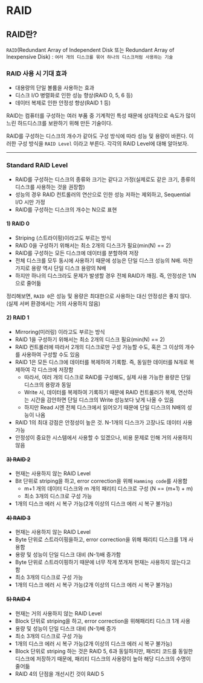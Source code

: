 # RAID
## RAID란?
`RAID`(Redundant Array of Independent Disk 또는 Redundant Array of Inexpensive Disk) :  `여러 개의 디스크를 묶어 하나의 디스크처럼 사용하는 기술`

 ### RAID 사용 시 기대 효과
* 대용량의 단일 볼륨을 사용하는 효과
* 디스크 I/O 병렬화로 인한 성능 향상(RAID 0, 5, 6 등)
* 데이터 복제로 인한 안정성 향상(RAID 1 등)

RAID는 컴퓨터를 구성하는 여러 부품 중 기계적인 특성 때문에 상대적으로 속도가 많이 느린 하드디스크를 보완하기 위해 만든 기술이다.

RAID를 구성하는 디스크의 개수가 같아도 구성 방식에 따라 성능 및 용량이 바뀐다. 이러한 구성 방식을 `RAID Level` 이라고 부른다. 각각의 RAID Level에 대해 알아보자.

---

### Standard RAID Level
* RAID를 구성하는 디스크의 종류와 크기는 같다고 가정(실제로도 같은 크기, 종류의 디스크를 사용하는 것을 권장함)
* 성능의 경우 RAID 컨트롤러의 연산으로 인한 성능 저하는 제외하고, Sequential I/O 시만 가정
* RAID를 구성하는 디스크의 개수는 N으로 표현 
#### 1) RAID 0
* Striping (스트라이핑)이라고도 부르는 방식
* RAID 0을 구성하기 위해서는 최소 2개의 디스크가 필요(min(N) == 2)
* RAID를 구성하는 모든 디스크에 데이터를 분할하여 저장
* 전체 디스크를 모두 동시에 사용하기 때문에 성능은 단일 디스크 성능의 N배. 마찬가지로 용량 역시 단일 디스크 용량의 N배
* 하지만 하나의 디스크라도 문제가 발생할 경우 전체 RAID가 깨짐. 즉, 안정성은 1/N으로 줄어듦

정리해보면, `RAID 0`은 성능 및 용량은 최대한으로 사용하는 대신 안정성은 좋지 않다. (실제 서버 환경에서는 거의 사용하지 않음)
#### 2) RAID 1
* Mirroring(미러링) 이라고도 부르는 방식
* RAID 1을 구성하기 위해서는 최소 2개의 디스크 필요(min(N) == 2)
* RAID 컨트롤러에 따라서 2개의 디스크로만 구성 가능할 수도, 혹은 그 이상의 개수를 사용하여 구성할 수도 있음
* RAID 1은 모든 디스크에 데이터를 복제하여 기록함. 즉, 동일한 데이터를 N개로 복제하여 각 디스크에 저장함
	* 따라서, 여러 개의 디스크로 RAID를 구성해도, 실제 사용 가능한 용량은 단일 디스크의 용량과 동일 
	* Write 시, 데이터를 복제하여 기록하기 때문에 RAID 컨트롤러가 복제, 연산하는 시간을 감안하면 단일 디스크의 Write 성능보다 낮게 나올 수 있음
	* 하지만 Read 시엔 전체 디스크에서 읽어오기 때문에 단일 디스크의 N배의 성능이 나옴
* RAID 1의 최대 강점은 안정성이 높은 것. N-1개의 디스크가 고장나도 데이터 사용 가능
* 안정성이 중요한 시스템에서 사용할 수 있겠으나, 비용 문제로 인해 거의 사용하지 않음
#### ~~3) RAID 2~~
* 현재는 사용하지 않는 RAID Level
* Bit 단위로 striping을 하고, error correction을 위해 `Hamming code`를 사용함
	* m+1 개의 데이터 디스크와 m 개의 패리티 디스크로 구성 (N == (m+1) + m)
	* 최소 3개의 디스크로 구성 가능
* 1개의 디스크 에러 시 복구 가능(2개 이상의 디스크 에러 시 복구 불가능)
#### ~~4) RAID 3~~
* 현재는 사용하지 않는 RAID Level
* Byte 단위로 스트라이핑을하고, error correction을 위해 패리티 디스크를 1개 사용함
* 용량 및 성능이 단일 디스크 대비 (N-1)배 증가함
* Byte 단위로 스트라이핑하기 때문에 너무 작게 쪼개져 현재는 사용하지 않는다고 함
* 최소 3개의 디스크로 구성 가능
* 1개의 디스크 에러 시 복구 가능(2개 이상의 디스크 에러 시 복구 불가능)
#### ~~5) RAID 4~~
* 현재는 거의 사용하지 않는 RAID Level
* Block 단위로 striping을 하고, error correction을 위해패리티 디스크 1개 사용
* 용량 및 성능이 단일 디스크 대비 (N-1)배 증가
* 최소 3개의 디스크로 구성 가능
* 1개의 디스크 에러 시 복구 가능(2개 이상의 디스크 에러 시 복구 불가능)
* Block 단위로 striping 하는 것은 RAID 5, 6과 동일하지만, 패리티 코드를 동일한 디스크에 저장하기 때문에, 패리티 디스크의 사용량이 높아 해당 디스크의 수명이 줄어듦
* RAID 4의 단점을 개선시킨 것이 RAID 5


 
